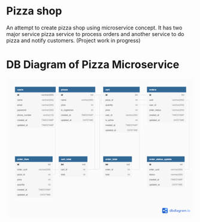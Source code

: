 # Pizza shop 

An attempt to create pizza shop using microservice concept.  It has two major service pizza service to process orders and another service to do pizza and notify customers.
(Project work in progress)

#  DB Diagram of Pizza Microservice

![](./assets/pizza_final.png)